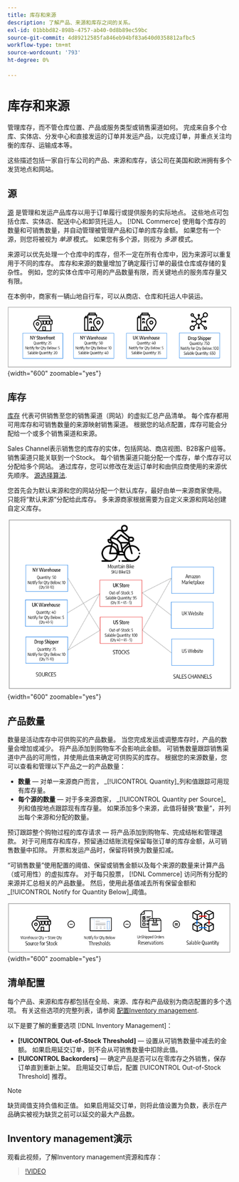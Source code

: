 ```yaml
---
title: 库存和来源
description: 了解产品、来源和库存之间的关系。
exl-id: 01bbbd82-898b-4757-ab40-0d8b89ec59bc
source-git-commit: 4d89212585fa846eb94bf83a640d0358812afbc5
workflow-type: tm+mt
source-wordcount: '793'
ht-degree: 0%

---
```


# 库存和来源

管理库存，而不管仓库位置、产品或服务类型或销售渠道如何。 完成来自多个仓库、实体店、分发中心和直接发运的订单并发运产品，以完成订单，并重点关注均衡的库存、运输成本等。

这些描述包括一家自行车公司的产品、来源和库存，该公司在美国和欧洲拥有多个发货地点和网站。

## 源

[源](sources-manage.md) 是管理和发运产品库存以用于订单履行或提供服务的实际地点。 这些地点可包括仓库、实体店、配送中心和卸货托运人。 [!DNL Commerce] 使用每个库存的数量和可销售数量，并自动管理被管理产品和订单的库存金额。 如果您有一个源，则您将被视为 _单源_ 模式。 如果您有多个源，则视为 _多源_ 模式。

来源可以优先处理一个仓库中的库存，但不一定在所有仓库中，因为来源可以重复用于不同的库存。 库存和来源的数量增加了确定履行订单的最佳仓库或存储的复杂性。 例如，您的实体仓库中可用的产品数量有限，而关键地点的服务库存量又有限。

在本例中，商家有一辆山地自行车，可以从商店、仓库和托运人中装运。

![示例源图表](assets/diagram-sources.png){width="600" zoomable="yes"}

## 库存

[库存](stocks-manage.md) 代表可供销售至您的销售渠道（网站）的虚拟汇总产品清单。 每个库存都用可用库存和可销售数量的来源映射销售渠道。 根据您的站点配置，库存可能会分配给一个或多个销售渠道和来源。

Sales Channel表示销售您的库存的实体，包括网站、商店视图、B2B客户组等。 销售渠道只能关联到一个Stock。 每个销售渠道只能分配一个库存，单个库存可以分配给多个网站。 通过库存，您可以修改在发运订单时和由供应商使用的来源优先顺序。 [源选择算法](selection-reservations.md).

您首先会为默认来源和您的网站分配一个默认库存，最好由单一来源商家使用。 只能将“默认来源”分配给此库存。 多来源商家根据需要为自定义来源和网站创建自定义库存。

![图，例如商店的库存](assets/diagram-stock.png){width="600" zoomable="yes"}

## 产品数量

数量是活动库存中可供购买的产品数量。 当您完成发运或调整库存时，产品的数量会增加或减少。 将产品添加到购物车不会影响此金额。 可销售数量跟踪销售渠道中产品的可用性，并使用此值来确定可供购买的库存。 根据您的来源数量，您可以查看和管理以下产品之一的产品数量：

- **数量**  — 对单一来源商户而言， _[!UICONTROL Quantity]_列和值跟踪可用现有库存量。
- **每个源的数量**  — 对于多来源商家， _[!UICONTROL Quantity per Source]_列和值按地点跟踪现有库存量。 如果添加多个来源，此值将替换“数量”，并列出每个来源和分配的数量。

预订跟踪整个购物过程的库存请求 — 将产品添加到购物车、完成结帐和管理退款。 对于可用库存和库存，预留通过结账流程保留每张订单的库存金额，从可销售数量中扣除。 开票和发运产品时，保留将转换为数量扣减。

“可销售数量”使用配置的阈值、保留或销售金额以及每个来源的数量来计算产品（或可用性）的虚拟库存。 对于每只股票， [!DNL Commerce] 访问所有分配的来源并汇总相关的产品数量。 然后，使用此基值减去所有保留金额和 _[!UICONTROL Notify for Quantity Below]_阈值。

![计算库存的可销售数量](assets/diagram-salable-quantity.png){width="600" zoomable="yes"}

## 清单配置

每个产品、来源和库存都包括在全局、来源、库存和产品级别为商店配置的多个选项。 有关这些选项的完整列表，请参阅 [配置Inventory management](configuration.md).

以下是要了解的重要选项 [!DNL Inventory Management]：

- **[!UICONTROL Out-of-Stock Threshold]**  — 设置从可销售数量中减去的金额。 如果启用延交订单，则不会从可销售数量中扣除此值。
- **[!UICONTROL Backorders]**  — 确定产品是否可以在零库存之外销售，保存订单直到重新上架。 启用延交订单后，配置 [!UICONTROL Out-of-Stock Threshold] 推荐。

>[!NOTE]
>
>缺货阈值支持负值和正值。 如果启用延交订单，则将此值设置为负数，表示在产品确实被视为缺货之前可以延交的最大产品数。

## Inventory management演示

观看此视频，了解Inventory management资源和库存：

>[!VIDEO](https://video.tv.adobe.com/v/343748?quality=12)
